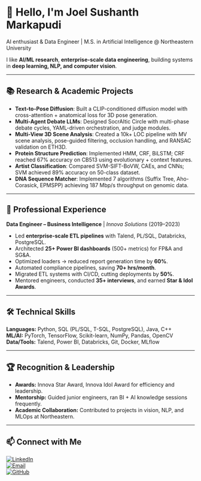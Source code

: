 # 👋 Hello, I'm Joel Sushanth Markapudi  

AI enthusiast & Data Engineer | M.S. in Artificial Intelligence @ Northeastern University  

I like **AI/ML research**, **enterprise-scale data engineering**, building systems in **deep learning, NLP, and computer vision**.  

---

## 📚 Research & Academic Projects

- **Text-to-Pose Diffusion**: Built a CLIP-conditioned diffusion model with cross-attention + anatomical loss for 3D pose generation.  
- **Multi-Agent Debate LLMs**: Designed SocrAItic Circle with multi-phase debate cycles, YAML-driven orchestration, and judge modules.  
- **Multi-View 3D Scene Analysis**: Created a 10k+ LOC pipeline with MV scene analysis, pose-guided filtering, occlusion handling, and RANSAC validation on ETH3D.  
- **Protein Structure Prediction**: Implemented HMM, CRF, BiLSTM; CRF reached 67% accuracy on CB513 using evolutionary + context features.  
- **Artist Classification**: Compared SVM-SIFT-BoVW, CAEs, and CNNs; SVM achieved 89% accuracy on 50-class dataset.  
- **DNA Sequence Matcher**: Implemented 7 algorithms (Suffix Tree, Aho-Corasick, EPMSPP) achieving 187 Mbp/s throughput on genomic data.  

---

## 💼 Professional Experience  

**Data Engineer – Business Intelligence** | *Innova Solutions* (2019–2023)  
- Led **enterprise-scale ETL pipelines** with Talend, PL/SQL, Databricks, PostgreSQL.  
- Architected **25+ Power BI dashboards** (500+ metrics) for FP&A and SG&A.  
- Optimized loaders → reduced report generation time by **60%**.  
- Automated compliance pipelines, saving **70+ hrs/month**.  
- Migrated ETL systems with CI/CD, cutting deployments by **50%**.  
- Mentored engineers, conducted **35+ interviews**, and earned **Star & Idol Awards**.  

---

## 🛠️ Technical Skills  

**Languages:** Python, SQL (PL/SQL, T-SQL, PostgreSQL), Java, C++  
**ML/AI:** PyTorch, TensorFlow, Scikit-learn, NumPy, Pandas, OpenCV  
**Data/Tools:** Talend, Power BI, Databricks, Git, Docker, MLflow  

---

## 🏆 Recognition & Leadership  

- **Awards:** Innova Star Award, Innova Idol Award for efficiency and leadership.  
- **Mentorship:** Guided junior engineers, ran BI + AI knowledge sessions frequently.  
- **Academic Collaboration:** Contributed to projects in vision, NLP, and MLOps at Northeastern.  

---

## 📫 Connect with Me  
[![LinkedIn](https://img.shields.io/badge/-LinkedIn-0077B5?style=flat-square&logo=linkedin&logoColor=white)](https://linkedin.com/in/joemjs/)  
[![Email](https://img.shields.io/badge/-Email-D14836?style=flat-square&logo=gmail&logoColor=white)](mailto:markapudi.j@northeastern.edu)  
[![GitHub](https://img.shields.io/badge/-GitHub-181717?style=flat-square&logo=github&logoColor=white)](https://github.com/mjsushanth)  
